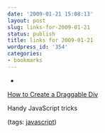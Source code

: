 ```yaml
---
date: '2009-01-21 15:08:13'
layout: post
slug: links-for-2009-01-21
status: publish
title: links for 2009-01-21
wordpress_id: '354'
categories:
- bookmarks
---
```


  * 
                

[How to Create a Draggable Div](http://www.diffusedreality.com/content.html)


                

Handy JavaScript tricks


                

(tags: [javascript](http://delicious.com/eob/javascript))


            
